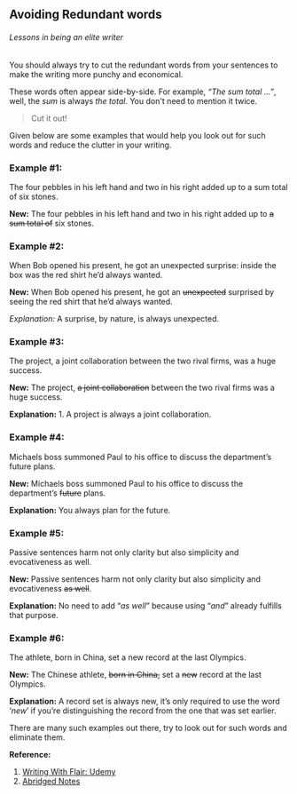 ## Avoiding Redundant words
###### Lessons in being an elite writer

You should always try to cut the redundant words from your sentences to make the writing more punchy and economical.

These words often appear side-by-side. For example, _“The sum total …”_, well, the *sum* is always *the total*. 
You don't need to mention it twice.

> Cut it out!

Given below are some examples that would help you look out for such words and reduce the clutter in your writing.

### Example #1:
The four pebbles in his left hand and two in his right added up to a sum total of six stones.

**New:** The four pebbles in his left hand and two in his right added up to ~~a sum total of~~ six stones.

### Example #2:
When Bob opened his present, he got an unexpected surprise: inside the box was the red shirt he’d always wanted.

**New:** When Bob opened his present, he got an ~~unexpected~~ surprised by seeing the red shirt that he’d always wanted.

*Explanation:* A surprise, by nature, is always unexpected.

### Example #3:
The project, a joint collaboration between the two rival firms, was a huge success.

**New:** The project, ~~a joint collaboration~~ between the two rival firms was a huge success.

**Explanation:** 1. A project is always a joint collaboration.

### Example #4: 
Michaels boss summoned Paul to his office to discuss the department’s future plans.

**New:** Michaels boss summoned Paul to his office to discuss the department’s ~~future~~ plans. 

**Explanation:** You always plan for the future.

### Example #5: 
Passive sentences harm not only clarity but also simplicity and evocativeness as well.

**New:** Passive sentences harm not only clarity but also simplicity and evocativeness ~~as well~~.

**Explanation:** No need to add “_as well_” because using “_and_” already fulfills that purpose.

### Example #6: 
The athlete, born in China, set a new record at the last Olympics.

**New:** The Chinese athlete, ~~born in China,~~ set a ~~new~~ record at the last Olympics. 

**Explanation:** A record set is always new, it’s only required to use the word ‘_new_’ if you’re distinguishing the record from the one that was set earlier.

There are many such examples out there, try to look out for such words and eliminate them.

**Reference:**

1. [Writing With Flair: Udemy](https://www.udemy.com/course/writing-with-flair-how-to-become-an-exceptional-writer/)
2. [Abridged Notes](https://docs.google.com/document/d/1pXTWYLY3gSS--idNrN4oHrwqojQelY0IzdC_kAPuUjU/edit#)
